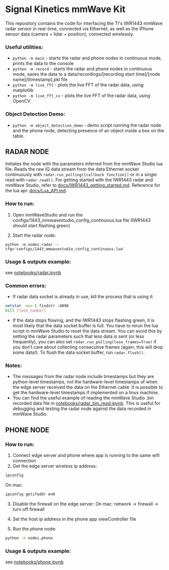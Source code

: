 # Signal Kinetics mmWave Kit

This repository contains the code for interfacing the TI's IWR1443 mmWave radar sensor in real-time, connected via Ethernet, as well as the iPhone sensor data (camera + lidar + position), connected wirelessly.

### Useful utilities:
- `python -m main` - starts the radar and phone nodes in continuous mode, prints the data to the console
- `python -m record` - starts the radar and phone nodes in continuous mode, saves the data to a data/recordings/[recording start time]/[node name]/[timestamp].pkl file
- `python -m live_fft` - plots the live FFT of the radar data, using matplotlib
- `python -m live_fft_cv` - plots the live FFT of the radar data, using OpenCV

### Object Detection Demo:

- `python -m object_detection_demo` - demo script running the radar node and the phone node, detecting presence of an object inside a box on the table.

## RADAR NODE

Initiates the node with the parameters inferred from the mmWave Studio lua file. Reads the raw IQ data stream from the data Ethernet socket continuously with `radar.run_polling([callback function])` or in a single read with `radar.read()`. For getting started with the IWR1443 radar and mmWave Studio, refer to [docs/IWR1443_getting_started.md](docs/IWR1443_getting_started.md). Reference for the lua api: [docs/Lua_API.md](docs/Lua_API.md).

### How to run:
1. Open mmWaveStudio and run the configs/1443_mmwavestudio_config_continuous.lua file (IWR1443 should start flashing green)

2. Start the radar node:
```
python -m nodes.radar --cfg='configs/1443_mmwavestudio_config_continuous.lua'
```


### Usage & outputs example: 
see [notebooks/radar.ipynb](notebooks/radar.ipynb)

### Common errors:
- If radar data socket is already in use, kill the process that is using it:
```bash
netstat -aon | findstr :4098
kill [task_number]
```

- If the data stops flowing, and the IWR1443 stops flashing green, it is most likely that the data socket buffer is full. You have to rerun the lua script in mmWave Studio to reset the data stream. You can avoid this by setting the radar parameters such that less data is sent (or less frequently), you can also set `radar.run_polling(lose_frames=True)` if you don't care about collecting consecutive frames (again, this will drop some data!). To flush the data socket buffer, run `radar.flush()`.

### Notes:
- The messages from the radar node include timestamps but they are python-level timestamps, not the hardware-level timestamps of when the edge server received the data on the Ethernet cable. It is possible to get the hardware-level timestamps if implemented on a linux machine.
- You can find the useful example of reading the mmWave Studio .bin recorded data file in [notebooks/radar_bin_read.ipynb](notebooks/radar_bin_read.ipynb). This is useful for debugging and testing the radar node against the data recorded in mmWave Studio.



## PHONE NODE

### How to run:
1. Connect edge server and phone where app is running to the same wifi connection
2. Get the edge server wireless ip address:
```bash
ipconfig
```
On mac: 
```bash
ipconfig getifaddr en0
```

3. Disable the firewall on the edge server:
On mac: network -> firewall -> turn off firewall

4. Set the host ip address in the phone app viewController file

5. Run the phone node:
```bash
python -m nodes.phone
```


### Usage & outputs example: 
see [notebooks/phone.ipynb](notebooks/phone.ipynb)
